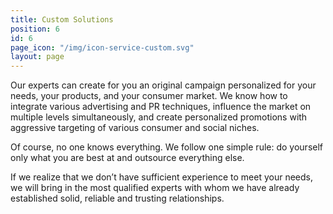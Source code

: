 ```yaml
---
title: Custom Solutions
position: 6
id: 6
page_icon: "/img/icon-service-custom.svg"
layout: page
---
```


Our experts can create for you an original campaign personalized for your needs, your products, and your consumer market. We know how to integrate various advertising and PR techniques, influence the market on multiple levels simultaneously, and create personalized promotions with aggressive targeting of various consumer and social niches.

Of course, no one knows everything. We follow one simple rule: do yourself only what you are best at and outsource everything else.

If we realize that we don’t have sufficient experience to meet your needs, we will bring in the most qualified experts with whom we have already established solid, reliable and trusting relationships.